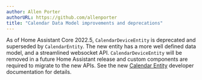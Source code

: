 ```yaml
---
author: Allen Porter
authorURL: https://github.com/allenporter
title: "Calendar Data Model improvements and deprecations"
---
```


As of Home Assistant Core 2022.5, `CalendarDeviceEntity` is deprecated and superseded by `CalendarEntity`. The new entity has a more well defined data model, and a streamlined websocket API. `CalendarDeviceEntity` will be removed in a future Home Assistant release and custom components are required to migrate to the new APIs. See the new [Calendar Entity](https://developers.home-assistant.io/docs/core/entity/calendar) developer documentation for details. 

